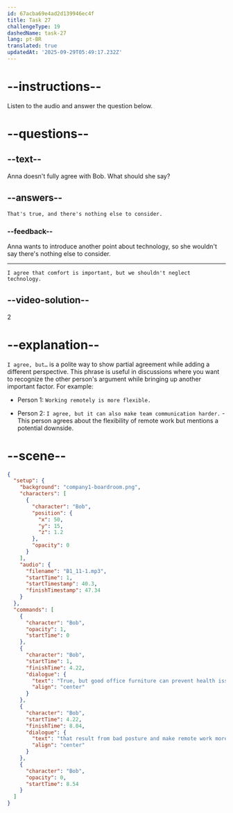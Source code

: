 ```yaml
---
id: 67acba69e4ad2d139946ec4f
title: Task 27
challengeType: 19
dashedName: task-27
lang: pt-BR
translated: true
updatedAt: '2025-09-29T05:49:17.232Z'
---
```


<!-- (Audio) Bob: True, but good office furniture can help prevent health issues that result from bad posture and make remote work more enjoyable. -->

<!-- SPEAKING -->

# --instructions--

Listen to the audio and answer the question below.

# --questions--

## --text--

Anna doesn't fully agree with Bob. What should she say?

## --answers--

`That's true, and there's nothing else to consider.`

### --feedback--

Anna wants to introduce another point about technology, so she wouldn't say there's nothing else to consider.

---

`I agree that comfort is important, but we shouldn't neglect technology.`

## --video-solution--

2

# --explanation--

`I agree, but…` is a polite way to show partial agreement while adding a different perspective. This phrase is useful in discussions where you want to recognize the other person's argument while bringing up another important factor. For example:

- Person 1: `Working remotely is more flexible.`

- Person 2: `I agree, but it can also make team communication harder.` - This person agrees about the flexibility of remote work but mentions a potential downside.

# --scene--

```json
{
  "setup": {
    "background": "company1-boardroom.png",
    "characters": [
      {
        "character": "Bob",
        "position": {
          "x": 50,
          "y": 15,
          "z": 1.2
        },
        "opacity": 0
      }
    ],
    "audio": {
      "filename": "B1_11-1.mp3",
      "startTime": 1,
      "startTimestamp": 40.3,
      "finishTimestamp": 47.34
    }
  },
  "commands": [
    {
      "character": "Bob",
      "opacity": 1,
      "startTime": 0
    },
    {
      "character": "Bob",
      "startTime": 1,
      "finishTime": 4.22,
      "dialogue": {
        "text": "True, but good office furniture can prevent health issues",
        "align": "center"
      }
    },
    {
      "character": "Bob",
      "startTime": 4.22,
      "finishTime": 8.04,
      "dialogue": {
        "text": "that result from bad posture and make remote work more enjoyable.",
        "align": "center"
      }
    },
    {
      "character": "Bob",
      "opacity": 0,
      "startTime": 8.54
    }
  ]
}
```
